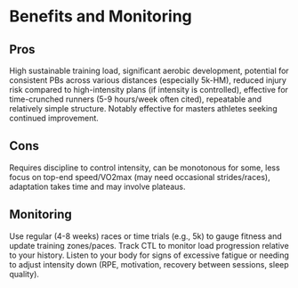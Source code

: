 # Benefits and Monitoring

## Pros
High sustainable training load, significant aerobic development, potential for consistent PBs across various distances (especially 5k-HM), reduced injury risk compared to high-intensity plans (if intensity is controlled), effective for time-crunched runners (5-9 hours/week often cited), repeatable and relatively simple structure. Notably effective for masters athletes seeking continued improvement.

## Cons
Requires discipline to control intensity, can be monotonous for some, less focus on top-end speed/VO2max (may need occasional strides/races), adaptation takes time and may involve plateaus.

## Monitoring
Use regular (4-8 weeks) races or time trials (e.g., 5k) to gauge fitness and update training zones/paces. Track CTL to monitor load progression relative to your history. Listen to your body for signs of excessive fatigue or needing to adjust intensity down (RPE, motivation, recovery between sessions, sleep quality).
